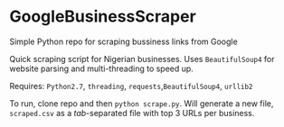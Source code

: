 # GoogleBusinessScraper
Simple Python repo for scraping bussiness links from Google

Quick scraping script for Nigerian businesses. Uses `BeautifulSoup4` for website parsing and multi-threading to speed up.

Requires: `Python2.7`, `threading`, `requests`,`BeautifulSoup4`, `urllib2`

To run, clone repo and then `python scrape.py`. Will generate a new file, `scraped.csv` as a *tab*-separated file with top 3 URLs per business.

